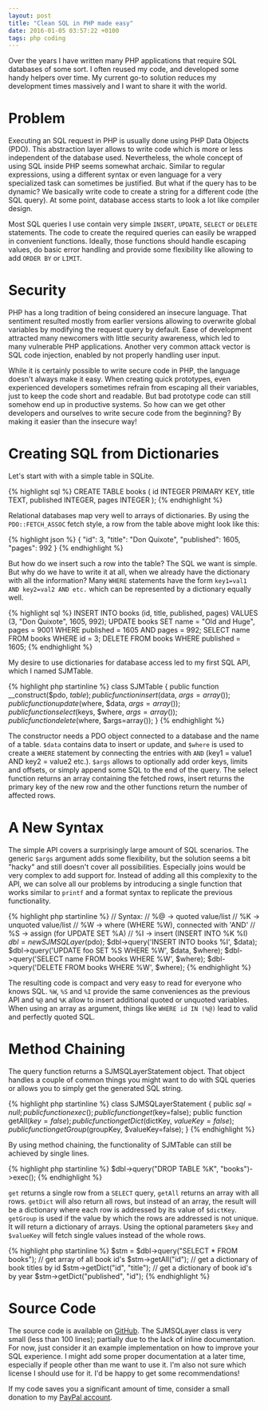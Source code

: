 ```yaml
---
layout: post
title: "Clean SQL in PHP made easy"
date: 2016-01-05 03:57:22 +0100
tags: php coding
---
```


Over the years I have written many PHP applications that require SQL databases of some sort. I often reused my code, and developed some handy helpers over time. My current go-to solution reduces my development times massively and I want to share it with the world. 

# Problem

Executing an SQL request in PHP is usually done using PHP Data Objects (PDO). This abstraction layer allows to write code which is more or less independent of the database used. Nevertheless, the whole concept of using SQL inside PHP seems somewhat archaic. Similar to regular expressions, using a different syntax or even language for a very specialized task can sometimes be justified. But what if the query has to be dynamic? We basically write code to create a string for a different code (the SQL query). At some point, database access starts to look a lot like compiler design. 

Most SQL queries I use contain very simple `INSERT`, `UPDATE`, `SELECT` or `DELETE` statements. The code to create the required queries can easily be wrapped in convenient functions. Ideally, those functions should handle escaping values, do basic error handling and provide some flexibility like allowing to add `ORDER BY` or `LIMIT`. 

# Security

PHP has a long tradition of being considered an insecure language. That sentiment resulted mostly from earlier versions allowing to overwrite global variables by modifying the request query by default. Ease of development attracted many newcomers with little security awareness, which led to many vulnerable PHP applications. Another very common attack vector is SQL code injection, enabled by not properly handling user input. 

While it is certainly possible to write secure code in PHP, the language doesn't always make it easy. When creating quick prototypes, even experienced developers sometimes refrain from escaping all their variables, just to keep the code short and readable. But bad prototype code can still somehow end up in productive systems. So how can we get other developers and ourselves to write secure code from the beginning? By making it easier than the insecure way!

# Creating SQL from Dictionaries

Let's start with with a simple table in SQLite.

{% highlight sql %}
CREATE TABLE books (
  id INTEGER PRIMARY KEY,
  title TEXT,
  published INTEGER,
  pages INTEGER
);
{% endhighlight %}

Relational databases map very well to arrays of dictionaries. By using the `PDO::FETCH_ASSOC` fetch style, a row from the table above might look like this:

{% highlight json %}
{
  "id": 3,
  "title": "Don Quixote",
  "published": 1605,
  "pages": 992
}
{% endhighlight %}

But how do we insert such a row into the table? The SQL we want is simple. But why do we have to write it at all, when we already have the dictionary with all the information? Many `WHERE` statements have the form `key1=val1 AND key2=val2 AND etc.` which can be represented by a dictionary equally well. 

{% highlight sql %}
INSERT INTO books (id, title, published, pages) 
   VALUES (3, "Don Quixote", 1605, 992);
UPDATE books
   SET name = "Old and Huge", pages = 9001
   WHERE published = 1605 AND pages = 992;
SELECT name FROM books WHERE id = 3;
DELETE FROM books WHERE published = 1605;
{% endhighlight %}

My desire to use dictionaries for database access led to my first SQL API, which I named SJMTable.

{% highlight php startinline %}
class SJMTable {
    public function __construct($pdo, $table);
    public function insert($data, $args=array());
    public function update($where, $data, $args=array());
    public function select($keys, $where, $args=array());
    public function delete($where, $args=array());
}
{% endhighlight %}

The constructor needs a PDO object connected to a database and the name of a table. `$data` contains data to insert or update, and `$where` is used to create a `WHERE` statement by connecting the entries with `AND` (key1 = value1 AND key2 = value2 etc.). `$args` allows to optionally add order keys, limits and offsets, or simply append some SQL to the end of the query. The select function returns an array containing the fetched rows, insert returns the primary key of the new row and the other functions return the number of affected rows. 

# A New Syntax

The simple API covers a surprisingly large amount of SQL scenarios. The generic `$args` argument adds some flexibility, but the solution seems a bit "hacky" and still doesn't cover all possibilities. Especially joins would be very complex to add support for. Instead of adding all this complexity to the API, we can solve all our problems by introducing a single function that works similar to `printf` and a format syntax to replicate the previous functionality. 

{% highlight php startinline %}
// Syntax:
// %@ -> quoted value/list
// %K -> unquoted value/list
// %W -> where (WHERE %W), connected with 'AND'
// %S -> assign (for UPDATE SET %A)
// %I -> insert (INSERT INTO %K %I)
$dbl = new SJMSQLayer($pdo);
$dbl->query('INSERT INTO books %I', $data);
$dbl->query('UPDATE foo SET %S WHERE %W', $data, $where);
$dbl->query('SELECT name FROM books WHERE %W', $where);
$dbl->query('DELETE FROM books WHERE %W', $where);
{% endhighlight %}

The resulting code is compact and very easy to read for everyone who knows SQL. `%W`, `%S` and `%I` provide the same conveniences as the previous API and `%@` and `%K` allow to insert additional quoted or unquoted variables. When using an array as argument, things like `WHERE id IN (%@)` lead to valid and perfectly quoted SQL. 

# Method Chaining

The query function returns a SJMSQLayerStatement object. That object handles a couple of common things you might want to do with SQL queries or allows you to simply get the generated SQL string.

{% highlight php startinline %}
class SJMSQLayerStatement {
	public $sql = null;
	public function exec();
	public function get($key=false);
	public function getAll($key=false);
	public function getDict($dictKey, $valueKey=false);
	public function getGroup($groupKey, $valueKey=false);
}
{% endhighlight %}

By using method chaining, the functionality of SJMTable can still be achieved by single lines.

{% highlight php startinline %}
$dbl->query("DROP TABLE %K", "books")->exec();
{% endhighlight %}

`get` returns a single row from a `SELECT` query, `getAll` returns an array with all rows. `getDict` will also return all rows, but instead of an array, the result will be a dictionary where each row is addressed by its value of `$dictKey`. `getGroup` is used if the value by which the rows are addressed is not unique. It will return a dictionary of arrays. Using the optional parameters `$key` and `$valueKey` will fetch single values instead of the whole rows. 

{% highlight php startinline %}
$stm = $dbl->query("SELECT * FROM books");
// get array of all book id's
$stm->getAll("id");
// get a dictionary of book titles by id
$stm->getDict("id", "title");
// get a dictionary of book id's by year
$stm->getDict("published", "id");
{% endhighlight %}

# Source Code

The source code is available on [GitHub](https://github.com/stepmuel/SJMSQLayer). The SJMSQLayer class is very small (less than 100 lines); partially due to the lack of inline documentation. For now, just consider it an example implementation on how to improve your SQL experience. I might add some proper documentation at a later time, especially if people other than me want to use it. I'm also not sure which license I should use for it. I'd be happy to get some recommendations! 

If my code saves you a significant amount of time, consider a small donation to my [PayPal account](https://www.paypal.me/heap).







